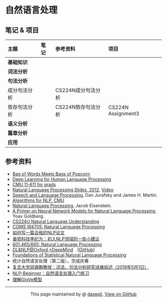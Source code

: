# 自然语言处理

## 笔记 & 项目


|主题 |笔记 | 参考资料 | 项目|
| :-- | :-- | :-- |:--|
|**基础知识** | | | |
|**词法分析** | | | |
|**句法分析** | | | |
|成分句法分析 | | CS224N成分句法分析 | |
|依存句法分析 | | CS224N依存句法分析 |CS224N Assignment3 |
|**语义分析** | | | |
|**篇章分析** | | | |
|**应用** | | | |


## 参考资料
- [Bag of Words Meets Bags of Popcorn](https://www.kaggle.com/c/word2vec-nlp-tutorial)
- [Deep Learning for Human Language Processing](http://speech.ee.ntu.edu.tw/~tlkagk/courses_DLHLP20.html)
- [CMU 11-611 for grads](http://demo.clab.cs.cmu.edu/NLP/)
- [Natural Language Processing Slides, 2012](https://web.stanford.edu/~jurafsky/NLPCourseraSlides.html?utm_source=wechat_session&utm_medium=social&utm_oi=844207196790202368), [Video](https://www.bilibili.com/video/av35805262?from=search&seid=16460359899435869094)
- [Speech and Language Processing](https://web.stanford.edu/~jurafsky/slp3/), Dan Jurafsky and James H. Martin.
- [Algorithms for NLP, CMU](http://demo.clab.cs.cmu.edu/11711fa18/)
- [Natural Language Processing](https://github.com/jacobeisenstein/gt-nlp-class/blob/master/notes/eisenstein-nlp-notes.pdf), Jacob Eisenstein.
- [A Primer on Neural Network Models for Natural Language Processing](http://u.cs.biu.ac.il/~yogo/nnlp.pdf), Yoav Goldberg.
- [CS224U Natural Language Understanding](https://web.stanford.edu/class/cs224u/)
- [COMS W4705: Natural Language Processing](http://www.cs.columbia.edu/~mcollins/cs4705-spring2019/)
- [如何写一篇合格的NLP论文](https://zhuanlan.zhihu.com/p/58752815)
- [香侬科技李纪为：初入NLP领域的一些小建议](https://cloud.tencent.com/developer/article/1421774)
- [601.465/665: Natural Language Processing](https://www.cs.jhu.edu/~jason/465/)
- [DL&NLP@Oxford ×DeepMind](https://edu.aliyun.com/course/844?utm_content=m_44346)&emsp;[[GitHub](https://github.com/oxford-cs-deepnlp-2017/lectures)]
- [Foundations of Statistical Natural Language Processing](https://nlp.stanford.edu/fsnlp/)
- 统计自然语言处理（第二版），宗成庆著
- [复旦大学邱锡鹏教授：词法、句法分析研究进展综述（2019年5月1日）](https://mp.weixin.qq.com/s/AP4TCnRfIccqAxDu4FlBew)
- [NLP-Beginner：自然语言处理入门练习](https://github.com/SimpleLP/nlp-beginner)
- [理解GloVe模型](https://blog.csdn.net/coderTC/article/details/73864097)










-----------------------------------------------------------------------------------------

<div style="text-align:center;">
This page maintained by @ <a href="/">dasepli</a>, 	
<a href="https://github.com/dasepli/Natural-Language-Processing">View on GitHub</a>
</div>

